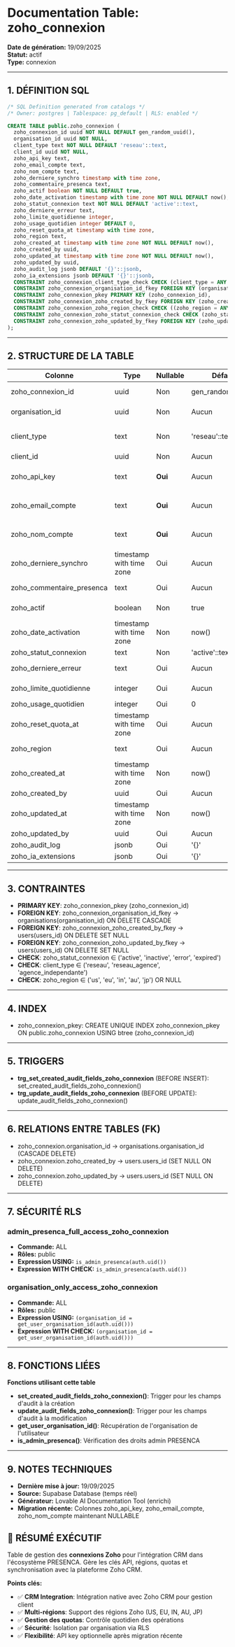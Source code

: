 # Documentation Table: zoho_connexion

**Date de génération:** 19/09/2025  
**Statut:** actif  
**Type:** connexion

---

## 1. DÉFINITION SQL
```sql
/* SQL Definition generated from catalogs */
/* Owner: postgres | Tablespace: pg_default | RLS: enabled */

CREATE TABLE public.zoho_connexion (
  zoho_connexion_id uuid NOT NULL DEFAULT gen_random_uuid(),
  organisation_id uuid NOT NULL,
  client_type text NOT NULL DEFAULT 'reseau'::text,
  client_id uuid NOT NULL,
  zoho_api_key text,
  zoho_email_compte text,
  zoho_nom_compte text,
  zoho_derniere_synchro timestamp with time zone,
  zoho_commentaire_presenca text,
  zoho_actif boolean NOT NULL DEFAULT true,
  zoho_date_activation timestamp with time zone NOT NULL DEFAULT now(),
  zoho_statut_connexion text NOT NULL DEFAULT 'active'::text,
  zoho_derniere_erreur text,
  zoho_limite_quotidienne integer,
  zoho_usage_quotidien integer DEFAULT 0,
  zoho_reset_quota_at timestamp with time zone,
  zoho_region text,
  zoho_created_at timestamp with time zone NOT NULL DEFAULT now(),
  zoho_created_by uuid,
  zoho_updated_at timestamp with time zone NOT NULL DEFAULT now(),
  zoho_updated_by uuid,
  zoho_audit_log jsonb DEFAULT '{}'::jsonb,
  zoho_ia_extensions jsonb DEFAULT '{}'::jsonb,
  CONSTRAINT zoho_connexion_client_type_check CHECK (client_type = ANY (ARRAY['reseau'::text, 'reseau_agence'::text, 'agence_independante'::text])),
  CONSTRAINT zoho_connexion_organisation_id_fkey FOREIGN KEY (organisation_id) REFERENCES organisations(organisation_id) ON DELETE CASCADE,
  CONSTRAINT zoho_connexion_pkey PRIMARY KEY (zoho_connexion_id),
  CONSTRAINT zoho_connexion_zoho_created_by_fkey FOREIGN KEY (zoho_created_by) REFERENCES users(users_id) ON DELETE SET NULL,
  CONSTRAINT zoho_connexion_zoho_region_check CHECK ((zoho_region = ANY (ARRAY['us'::text, 'eu'::text, 'in'::text, 'au'::text, 'jp'::text])) OR zoho_region IS NULL),
  CONSTRAINT zoho_connexion_zoho_statut_connexion_check CHECK (zoho_statut_connexion = ANY (ARRAY['active'::text, 'inactive'::text, 'error'::text, 'expired'::text])),
  CONSTRAINT zoho_connexion_zoho_updated_by_fkey FOREIGN KEY (zoho_updated_by) REFERENCES users(users_id) ON DELETE SET NULL
);
```

---

## 2. STRUCTURE DE LA TABLE

| Colonne | Type | Nullable | Défaut | Description |
|---------|------|----------|--------|-------------|
| zoho_connexion_id | uuid | Non | gen_random_uuid() | Identifiant unique de la connexion |
| organisation_id | uuid | Non | Aucun | Référence vers l'organisation |
| client_type | text | Non | 'reseau'::text | Type de client (reseau, reseau_agence, agence_independante) |
| client_id | uuid | Non | Aucun | Identifiant client |
| zoho_api_key | text | **Oui** | Aucun | **Clé API Zoho (NULLABLE après migration)** |
| zoho_email_compte | text | **Oui** | Aucun | **Email du compte Zoho (NULLABLE après migration)** |
| zoho_nom_compte | text | **Oui** | Aucun | **Nom du compte Zoho (NULLABLE après migration)** |
| zoho_derniere_synchro | timestamp with time zone | Oui | Aucun | Dernière synchronisation |
| zoho_commentaire_presenca | text | Oui | Aucun | Commentaire PRESENCA |
| zoho_actif | boolean | Non | true | Statut actif de la connexion |
| zoho_date_activation | timestamp with time zone | Non | now() | Date d'activation |
| zoho_statut_connexion | text | Non | 'active'::text | Statut de la connexion |
| zoho_derniere_erreur | text | Oui | Aucun | Dernière erreur rencontrée |
| zoho_limite_quotidienne | integer | Oui | Aucun | Limite quotidienne d'opérations |
| zoho_usage_quotidien | integer | Oui | 0 | Usage quotidien actuel |
| zoho_reset_quota_at | timestamp with time zone | Oui | Aucun | Reset du quota |
| zoho_region | text | Oui | Aucun | Région Zoho (us, eu, in, au, jp) |
| zoho_created_at | timestamp with time zone | Non | now() | Date de création |
| zoho_created_by | uuid | Oui | Aucun | Créé par |
| zoho_updated_at | timestamp with time zone | Non | now() | Date de modification |
| zoho_updated_by | uuid | Oui | Aucun | Modifié par |
| zoho_audit_log | jsonb | Oui | '{}' | Journal d'audit |
| zoho_ia_extensions | jsonb | Oui | '{}' | Extensions IA |

---

## 3. CONTRAINTES
- **PRIMARY KEY**: zoho_connexion_pkey (zoho_connexion_id)
- **FOREIGN KEY**: zoho_connexion_organisation_id_fkey → organisations(organisation_id) ON DELETE CASCADE
- **FOREIGN KEY**: zoho_connexion_zoho_created_by_fkey → users(users_id) ON DELETE SET NULL
- **FOREIGN KEY**: zoho_connexion_zoho_updated_by_fkey → users(users_id) ON DELETE SET NULL
- **CHECK**: zoho_statut_connexion ∈ ('active', 'inactive', 'error', 'expired')
- **CHECK**: client_type ∈ ('reseau', 'reseau_agence', 'agence_independante')
- **CHECK**: zoho_region ∈ ('us', 'eu', 'in', 'au', 'jp') OR NULL

---

## 4. INDEX
- zoho_connexion_pkey: CREATE UNIQUE INDEX zoho_connexion_pkey ON public.zoho_connexion USING btree (zoho_connexion_id)

---

## 5. TRIGGERS
- **trg_set_created_audit_fields_zoho_connexion** (BEFORE INSERT): set_created_audit_fields_zoho_connexion()
- **trg_update_audit_fields_zoho_connexion** (BEFORE UPDATE): update_audit_fields_zoho_connexion()

---

## 6. RELATIONS ENTRE TABLES (FK)
- zoho_connexion.organisation_id → organisations.organisation_id (CASCADE DELETE)
- zoho_connexion.zoho_created_by → users.users_id (SET NULL ON DELETE)
- zoho_connexion.zoho_updated_by → users.users_id (SET NULL ON DELETE)

---

## 7. SÉCURITÉ RLS

### admin_presenca_full_access_zoho_connexion
- **Commande:** ALL
- **Rôles:** public
- **Expression USING:** `is_admin_presenca(auth.uid())`
- **Expression WITH CHECK:** `is_admin_presenca(auth.uid())`

### organisation_only_access_zoho_connexion
- **Commande:** ALL
- **Rôles:** public
- **Expression USING:** `(organisation_id = get_user_organisation_id(auth.uid()))`
- **Expression WITH CHECK:** `(organisation_id = get_user_organisation_id(auth.uid()))`

---

## 8. FONCTIONS LIÉES
**Fonctions utilisant cette table**

- **set_created_audit_fields_zoho_connexion()**: Trigger pour les champs d'audit à la création
- **update_audit_fields_zoho_connexion()**: Trigger pour les champs d'audit à la modification
- **get_user_organisation_id()**: Récupération de l'organisation de l'utilisateur
- **is_admin_presenca()**: Vérification des droits admin PRESENCA

---

## 9. NOTES TECHNIQUES
- **Dernière mise à jour:** 19/09/2025
- **Source:** Supabase Database (temps réel)
- **Générateur:** Lovable AI Documentation Tool (enrichi)
- **Migration récente:** Colonnes zoho_api_key, zoho_email_compte, zoho_nom_compte maintenant NULLABLE

## 🎯 RÉSUMÉ EXÉCUTIF
Table de gestion des **connexions Zoho** pour l'intégration CRM dans l'écosystème PRESENCA. Gère les clés API, régions, quotas et synchronisation avec la plateforme Zoho CRM.

**Points clés:**
- ✅ **CRM Integration**: Intégration native avec Zoho CRM pour gestion client
- ✅ **Multi-régions**: Support des régions Zoho (US, EU, IN, AU, JP)
- ✅ **Gestion des quotas**: Contrôle quotidien des opérations
- ✅ **Sécurité**: Isolation par organisation via RLS
- ✅ **Flexibilité**: API key optionnelle après migration récente